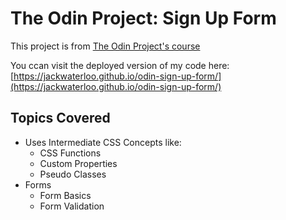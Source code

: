 # The Odin Project: Sign Up Form
This project is from [The Odin Project's course](https://www.theodinproject.com/lessons/node-path-intermediate-html-and-css-sign-up-form)

You ccan visit the deployed version of my code here: [https://jackwaterloo.github.io/odin-sign-up-form/](https://jackwaterloo.github.io/odin-sign-up-form/)

## Topics Covered
- Uses Intermediate CSS Concepts like:
    - CSS Functions
    - Custom Properties
    - Pseudo Classes
- Forms
    - Form Basics
    - Form Validation